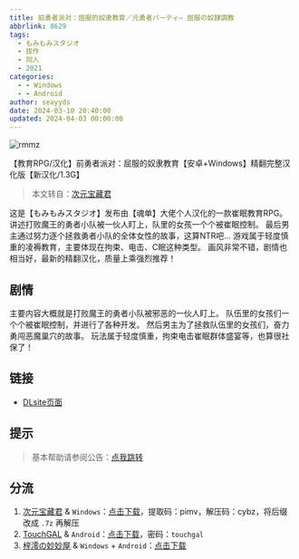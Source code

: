 ```yaml
---
title: 前勇者派对：屈服的奴隶教育／元勇者パーティ― 屈服の奴隷調教
abbrlink: 8629
tags:
  - もみもみスタジオ
  - 拔作
  - 同人
  - 2021
categories:
  - - Windows
  - - Android
author: seayyds
date: 2024-03-10 20:40:00
updated: 2024-04-03 00:00:00
---
```


![rmmz](https://static.saop.cc/vns/img/rmmz.webp)

【教育RPG/汉化】前勇者派对：屈服的奴隶教育【安卓+Windows】精翻完整汉化版【新汉化/1.3G】

> 本文转自：[次元宝藏君](https://cybzacg.xyz/index.php/2023/07/10/%e3%80%90%e6%95%99%e8%82%b2rpg-%e6%b1%89%e5%8c%96%e3%80%91%e5%89%8d%e5%8b%87%e8%80%85%e6%b4%be%e5%af%b9%ef%bc%9a%e5%b1%88%e6%9c%8d%e7%9a%84%e5%a5%b4%e9%9a%b6%e6%95%99%e8%82%b2%e3%80%90%e5%ae%89/)

<!-- more -->

这是【もみもみスタジオ】发布由【魂单】大佬个人汉化的一款崔眠教育RPG。
讲述打败魔王的勇者小队被一伙人盯上，队里的女孩一个个被崔眠控制。
最后男主通过努力逐个拯救勇者小队的全体女性的故事，这算NTR吧…
游戏属于轻度慎重的凌褥教育，主要体现在拘束、电击、C眠这种类型。
画风非常不错，剧情也相当好，最新的精翻汉化，质量上乘强烈推荐！

## 剧情

主要内容大概就是打败魔王的勇者小队被邪恶的一伙人盯上。
队伍里的女孩们一个个被崔眠控制，并进行了各种开发。
然后男主为了拯救队伍里的女孩们，奋力勇闯恶魔巢穴的故事。
玩法属于轻度慎重，拘束电击崔眠群体盛宴等，也算很社保了！

## 链接

- [DLsite页面](https://www.dlsite.com/maniax/work/=/product_id/RJ343056.html)

## 提示

> 基本帮助请参阅公告：[点我跳转](/p/announcement/)

## 分流

1. [次元宝藏君](https://cybzacg.xyz/) & `Windows`：[点击下载](https://pan.baidu.com/s/1TfW6gr8qLI8yV01KNz65bg?pwd=pimv)，提取码：pimv，解压码：cybz，将后缀改成 `.7z` 再解压
2. [TouchGAL](https://www.touchgal.io/) & `Android`：[点击下载](https://pan.touchgal.net/s/gynqsL)，密码：`touchgal`
3. [梓澪の妙妙屋](https://zi0.cc/) & `Windows` + `Android`：[点击下载](https://zi0.cc/.%E3%80%90%E5%A4%8F%E9%A3%8E%E3%80%91/.%E3%80%90%E5%A4%8F%E9%A3%8E-2%E3%80%91/%E3%80%90%E5%82%AC%E7%9C%A0RPG%E6%B1%89%E5%8C%96%E8%B0%83%E6%95%99%E6%80%A7%E5%A5%B4%E3%80%91%E5%89%8D%E5%8B%87%E8%80%85%E6%B4%BE%E5%AF%B9%EF%BC%9A%E5%B1%88%E6%9C%8D%E7%9A%84%E5%A5%B4%E9%9A%B6%E6%95%99%E8%82%B2?from=search)
